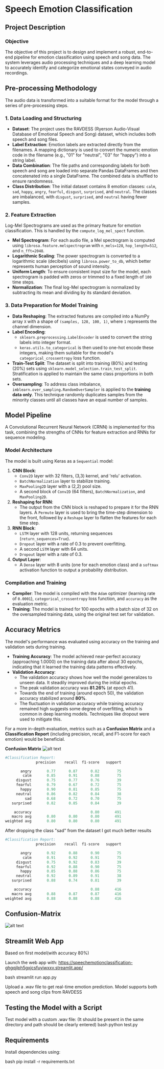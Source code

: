 # Speech Emotion Classification

## Project Description

### Objective
The objective of this project is to design and implement a robust, end-to-end pipeline for emotion classification using speech and song data. The system leverages audio processing techniques and a deep learning model to accurately identify and categorize emotional states conveyed in audio recordings.

## Pre-processing Methodology

The audio data is transformed into a suitable format for the model through a series of pre-processing steps.

### 1. Data Loading and Structuring
- **Dataset**: The project uses the RAVDESS (Ryerson Audio-Visual Database of Emotional Speech and Song) dataset, which includes both speech and song files.
- **Label Extraction**: Emotion labels are extracted directly from the filenames. A mapping dictionary is used to convert the numeric emotion code in the filename (e.g., "01" for "neutral", "03" for "happy") into a string label.
- **Data Combination**: The file paths and corresponding labels for both speech and song are loaded into separate Pandas DataFrames and then concatenated into a single DataFrame. The combined data is shuffled to ensure randomness.
- **Class Distribution**: The initial dataset contains 8 emotion classes: `calm`, `sad`, `happy`, `angry`, `fearful`, `disgust`, `surprised`, and `neutral`. The classes are imbalanced, with `disgust`, `surprised`, and `neutral` having fewer samples.

### 2. Feature Extraction
Log-Mel Spectrograms are used as the primary feature for emotion classification. This is handled by the `compute_log_mel_spect` function.
- **Mel Spectrogram**: For each audio file, a Mel spectrogram is computed using `librosa.feature.melspectrogram` with `n_mels=128`, `hop_length=512`, and `n_fft=2048`.
- **Logarithmic Scaling**: The power spectrogram is converted to a logarithmic scale (decibels) using `librosa.power_to_db`, which better represents human perception of sound intensity.
- **Uniform Length**: To ensure consistent input size for the model, each spectrogram is padded with zeros or trimmed to a fixed length of `100` time steps.
- **Normalization**: The final log-Mel spectrogram is normalized by subtracting its mean and dividing by its standard deviation.

### 3. Data Preparation for Model Training
- **Data Reshaping**: The extracted features are compiled into a NumPy array `X` with a shape of `(samples, 128, 100, 1)`, where `1` represents the channel dimension.
- **Label Encoding**:
    - `sklearn.preprocessing.LabelEncoder` is used to convert the string labels into integer format.
    - `keras.utils.to_categorical` is then used to one-hot encode these integers, making them suitable for the model's `categorical_crossentropy` loss function.
- **Train-Test Split**: The dataset is split into training (80%) and testing (20%) sets using `sklearn.model_selection.train_test_split`. Stratification is applied to maintain the same class proportions in both sets.
- **Oversampling**: To address class imbalance, `imblearn.over_sampling.RandomOverSampler` is applied to the **training data only**. This technique randomly duplicates samples from the minority classes until all classes have an equal number of samples.

## Model Pipeline

A Convolutional Recurrent Neural Network (CRNN) is implemented for this task, combining the strengths of CNNs for feature extraction and RNNs for sequence modeling.

### Model Architecture
The model is built using Keras as a `Sequential` model:
1.  **CNN Block**:
    - `Conv2D` layer with 32 filters, (3,3) kernel, and 'relu' activation.
    - `BatchNormalization` layer to stabilize training.
    - `MaxPooling2D` layer with a (2,2) pool size.
    - A second block of `Conv2D` (64 filters), `BatchNormalization`, and `MaxPooling2D`.
2.  **Reshaping for RNN**:
    - The output from the CNN block is reshaped to prepare it for the RNN layers. A `Permute` layer is used to bring the time-step dimension to the front, followed by a `Reshape` layer to flatten the features for each time step.
3.  **RNN Block**:
    - `LSTM` layer with 128 units, returning sequences (`return_sequences=True`).
    - `Dropout` layer with a rate of 0.3 to prevent overfitting.
    - A second `LSTM` layer with 64 units.
    - `Dropout` layer with a rate of 0.3.
4.  **Output Layer**:
    - A `Dense` layer with 8 units (one for each emotion class) and a `softmax` activation function to output a probability distribution.

### Compilation and Training
- **Compiler**: The model is compiled with the `Adam` optimizer (learning rate of `0.0001`), `categorical_crossentropy` loss function, and `accuracy` as the evaluation metric.
- **Training**: The model is trained for 100 epochs with a batch size of 32 on the oversampled training data, using the original test set for validation.

## Accuracy Metrics

The model's performance was evaluated using accuracy on the training and validation sets during training.

- **Training Accuracy**: The model achieved near-perfect accuracy (approaching 1.0000) on the training data after about 30 epochs, indicating that it learned the training data patterns effectively.
- **Validation Accuracy**:
    - The validation accuracy shows how well the model generalizes to unseen data. It steadily improved during the initial epochs.
    - The peak validation accuracy was **81.26%** (at epoch 41).
    - Towards the end of training (around epoch 50), the validation accuracy stabilized around **80%**.
    - The fluctuation in validation accuracy while training accuracy remained high suggests some degree of overfitting, which is common in deep learning models. Techniques like dropout were used to mitigate this.

For a more in-depth evaluation, metrics such as a **Confusion Matrix** and a **Classification Report** (including precision, recall, and F1-score for each emotion) would be beneficial.


**Confusion Matrix**
![alt text](image.png)

```Python
#Classification Report:
              precision    recall  f1-score   support

       angry       0.77      0.87      0.82        75
        calm       0.85      0.91      0.88        75
     disgust       0.75      0.77      0.76        39
     fearful       0.79      0.67      0.72        75
       happy       0.90      0.81      0.85        75
     neutral       0.86      0.82      0.84        38
         sad       0.68      0.72      0.70        75
   surprised       0.82      0.85      0.84        39

    accuracy                           0.80       491
   macro avg       0.80      0.80      0.80       491
weighted avg       0.80      0.80      0.80       491
```
After dropping the class "sad" from the dataset I got much better results

```Python
#Classification Report:
              precision    recall  f1-score   support

       angry       0.92      0.88      0.90        75
        calm       0.91      0.92      0.91        75
     disgust       0.75      0.92      0.83        39
     fearful       0.92      0.88      0.90        75
       happy       0.85      0.88      0.86        75
     neutral       0.92      0.89      0.91        38
   surprised       0.88      0.74      0.81        39

    accuracy                           0.88       416
   macro avg       0.88      0.87      0.87       416
weighted avg       0.88      0.88      0.88       416
```
## Confusion-Matrix
![alt text](image-1.png)

## Streamlit Web App 
Based on first model(with accuracy 80%)

Launch the web app with: https://speechemotionclassification-ghgqjlph5gxjcsfuyjwxxv.streamlit.app/

bash
streamlit run app.py


Upload a .wav file to get real-time emotion prediction. Model supports both speech and song clips from RAVDESS

## Testing the Model with a Script

Test model with a custom .wav file:
(It should be present in the same directory and path should be clearly entered)
bash
    python test.py


## Requirements

Install dependencies using:

bash
    pip install -r requirements.txt
